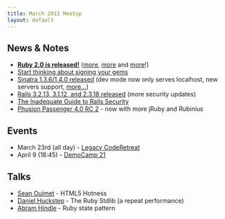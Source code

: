 ```yaml
---
title: March 2013 Meetup
layout: default
---
```


## News & Notes

* [**Ruby 2.0 is released!**](http://www.ruby-lang.org/en/news/2013/02/24/ruby-2-0-0-p0-is-released/) ([more](http://matt.aimonetti.net/posts/2013/03/05/inspecting-rails-4-request-dispatch-using-ruby-2-dot-0/), [more](http://blog.crowdint.com/2013/03/05/more-features-that-shipped-with-ruby-2-0.html?utm_source=blogpost&utm_medium=rubyflow&utm_campaign=waza-03052013) and [more](http://www.interworks.com/blogs/ckaukis/2013/03/05/installing-ruby-200-rvm-and-homebrew-mac-os-x-108-mountain-lion)!)
* [Start thinking about signing your gems](https://www.rubygems-openpgp-ca.org/)
* [Sinatra 1.3.6/1.4.0 released](https://github.com/sinatra/sinatra/blob/1.4.0/CHANGES) (dev mode now only serves localhost, new servers support, [more...](http://rkh.im/sinatra-1.4))
* [Rails 3.2.13, 3.1.12, and 2.3.18 released](http://weblog.rubyonrails.org/2013/3/18/SEC-ANN-Rails-3-2-13-3-1-12-and-2-3-18-have-been-released/) (more security updates)
* [The Inadequate Guide to Rails Security](https://www.honeybadger.io/blog/guides/2013/03/09/ruby-security-tutorial-and-rails-security-guide)
* [Phusion Passenger 4.0 RC 2](http://blog.phusion.nl/2013/02/27/phusion-passenger-4-0-release-candidate-2/) - now with more jRuby and Rubinius

## Events

* March 23rd (all day) - [Legacy CodeRetreat](https://coderetreatyeg2013-eorg.eventbrite.com/)
* April 9 (18:45) - [DemoCamp 21](http://www.meetup.com/startupedmonton/events/108903302/)

## Talks

* [Sean Ouimet](http://twitter.com/SkepticSean) - HTML5 Hotness
* [Daniel Huckstep](http://twitter.com/darkhelmetlive) - The Ruby Stdlib (a repeat performance)
* [Abram Hindle](http://twitter.com/abramh) - Ruby state pattern
